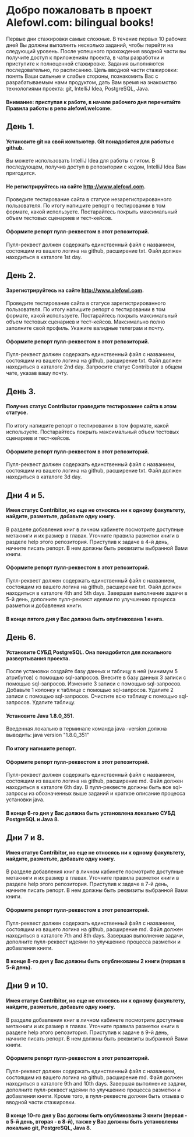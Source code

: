 # Добро пожаловать в проект Alefowl.com: bilingual books!
Первые дни стажировки самые сложные.
В течение первых 10 рабочих дней Вы должны выполнить несколько заданий, 
чтобы перейти на следующий уровень. 
После успешного прохождения вводной части вы получите доступ к приложениям проекта, 
в чаты разработки и приступите к полноценной стажировке.
Задания выполняются последовательно, по расписанию.
Цель вводной части стажировки: понять Ваши сильные и слабые стороны, 
познакомить Вас с разрабатываемым нами продуктом, 
дать Вам время на знакомство технологиями проекта: git, IntelliJ Idea, PostgreSQL, Java.

#### Внимание: приступая к работе, в начале рабочего дня перечитайте Правила работы в репо alefowl.welcome.

## День 1. 
#### Установите git на свой компьютер. Git понадобится для работы с github.
Вы можете использовать IntelliJ Idea для работы с гитом. 
В последующем, получив доступ в репозитории с кодом, IntelliJ Idea Вам пригодится.

#### Не регистрируйтесь на сайте http://www.alefowl.com.
Проведите тестирование сайта в статусе незарегистрированного пользователя. 
По итогу напишите репорт о тестировании в том формате, какой используете. 
Постарайтесь покрыть максимальный объем тестовых сценариев и тест-кейсов. 
#### Оформите репорт пулл-реквестом в этот репозиторий. 
Пулл-реквест должен содержать единственный файл с названием, 
состоящим из вашего логина на github, расширение txt.
Файл должен находиться в каталоге 1st day.

## День 2. 
#### Зарегистрируйтесь на сайте http://www.alefowl.com. 
Проведите тестирование сайта в статусе зарегистрированного пользователя. 
По итогу напишите репорт о тестировании в том формате, какой используете. 
Постарайтесь покрыть максимальный объем тестовых сценариев и тест-кейсов. 
Максимально полно заполните свой профиль. Укажите валидные телеграм и почту.
#### Оформите репорт пулл-реквестом в этот репозиторий. 
Пулл-реквест должен содержать единственный файл с названием, 
состоящим из вашего логина на github, расширение txt.
Файл должен находиться в каталоге 2nd day.
Запросите статус Contributor в общем чате, указав вашу почту.

## День 3. 
#### Получив статус Contributor проведите тестирование сайта в этом статусе.
По итогу напишите репорт о тестировании в том формате, какой используете.
Постарайтесь покрыть максимальный объем тестовых сценариев и тест-кейсов.
#### Оформите репорт пулл-реквестом в этот репозиторий.
Пулл-реквест должен содержать единственный файл с названием, 
состоящим из вашего логина на github, расширение txt.
Файл должен находиться в каталоге 3d day.

## Дни 4 и 5.
#### Имея статус Contribitor, но еще не относясь ни к одному факультету, найдите, разметьте, добавьте одну книгу. 
В разделе добавления книг в личном кабинете посмотрите доступные метакниги 
и их размер в главах. 
Уточните правила разметки книги в разделе help этого репозитория.
Приступив к задаче в 4-й день, начните писать репорт. 
В нем должны быть реквизиты выбранной Вами книги.
#### Оформите репорт пулл-реквестом в этот репозиторий.
Пулл-реквест должен содержать единственный файл с названием,
состоящим из вашего логина на github, расширение txt.
Файл должен находиться в каталоге 4th and 5th days.
Завершая выполнение задачи в 5-й день, 
дополните пулл-реквест идеями по улучшению процесса разметки и добавления книги.
#### В конце пятого дня у Вас должна быть опубликована 1 книга.

## День 6.
#### Установите СУБД PostgreSQL. Она понадобится для локального развертывания проекта.
После установки создайте базу данных и таблицу в ней (минимум 5 атрибутов) с помощью sql-запросов. 
Внесите в базу данных 3 записи с помощью sql-запросов.
Измените 3 записи с помощью sql-запросов.
Добавьте 1 колонку к таблице с помощью sql-запросов.
Удалите 2 записи с помощью sql-запросов.
Очистите всю таблицу с помощью sql-запросов.
Удалите таблицу.
#### Установите Java 1.8.0_351.
Введенная локально в терминале команда java -version должна выводить:
java version "1.8.0_351"

#### По итогу напишите репорт.
#### Оформите репорт пулл-реквестом в этот репозиторий.
Пулл-реквест должен содержать единственный файл с названием, состоящим из вашего логина на github, расширение md.
Файл должен находиться в каталоге 6th day.
В пулл-реквесте должны быть все sql-запросы из обозначенных выше заданий и краткое описание процесса установки java.

#### В конце 6-го дня у Вас должна быть установлена локально СУБД PostgreSQL и Java 8.

## Дни 7 и 8.
#### Имея статус Contribitor, но еще не относясь ни к одному факультету, найдите, разметьте, добавьте одну книгу.
В разделе добавления книг в личном кабинете посмотрите доступные метакниги
и их размер в главах.
Уточните правила разметки книги в разделе help этого репозитория.
Приступив к задаче в 7-й день, начните писать репорт.
В нем должны быть реквизиты выбранной Вами книги.
#### Оформите репорт пулл-реквестом в этот репозиторий.
Пулл-реквест должен содержать единственный файл с названием, состоящим из вашего логина на github, расширение md.
Файл должен находиться в каталоге 7th and 8th days.
Завершая выполнение задачи, дополните пулл-реквест идеями по улучшению процесса разметки и добавления книги.
#### В конце 8-го дня у Вас должны быть опубликованы 2 книги (первая в 5-й день).

## Дни 9 и 10.
#### Имея статус Contribitor, но еще не относясь ни к одному факультету, найдите, разметьте, добавьте одну книгу.
В разделе добавления книг в личном кабинете посмотрите доступные метакниги и их размер в главах.
Уточните правила разметки книги в разделе help этого репозитория.
Приступив к задаче в 9-й день, начните писать репорт.
В нем должны быть реквизиты выбранной Вами книги.
#### Оформите репорт пулл-реквестом в этот репозиторий.
Пулл-реквест должен содержать единственный файл с названием, состоящим из вашего логина на github, расширение md.
Файл должен находиться в каталоге 9th and 10th days.
Завершая выполнение задачи, дополните пулл-реквест идеями по улучшению процесса разметки и добавления книги.
Кроме того, в пулл-реквесте должен быть отзыва о вводной части стажировки.
#### В конце 10-го дня у Вас должны быть опубликованы 3 книги (первая - в 5-й день, вторая - в 8-й), также у Вас должны быть установлены локально git, PostgreSQL, Java 8.

